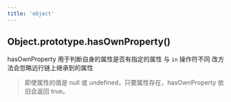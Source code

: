 ```yaml
---
title: 'object'
---
```


## Object.prototype.hasOwnProperty()

hasOwnProperty 用于判断自身的属性是否有指定的属性 与 `in` 操作符不同 改方法会忽略远行链上继承到的属性

> 即使属性的值是 null 或 undefined，只要属性存在，hasOwnProperty 依旧会返回 true。
